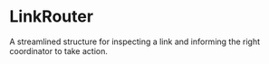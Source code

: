 # LinkRouter

A streamlined structure for inspecting a link and informing the right coordinator to take action.
